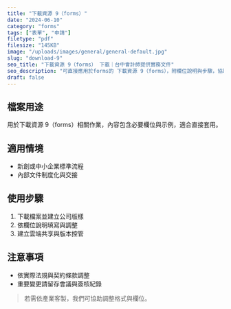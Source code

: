 ```yaml
---
title: "下載資源 9（forms）"
date: "2024-06-10"
category: "forms"
tags: ["表單", "申請"]
filetype: "pdf"
filesize: "145KB"
image: "/uploads/images/general/general-default.jpg"
slug: "download-9"
seo_title: "下載資源 9（forms） 下載｜台中會計師提供實務文件"
seo_description: "可直接應用於forms的 下載資源 9（forms），附欄位說明與步驟，協助快速落地。"
draft: false
---
```



## 檔案用途
用於下載資源 9（forms）相關作業，內容包含必要欄位與示例，適合直接套用。

## 適用情境
- 新創或中小企業標準流程
- 內部文件制度化與交接

## 使用步驟
1. 下載檔案並建立公司版樣
2. 依欄位說明填寫與調整
3. 建立雲端共享與版本控管

## 注意事項
- 依實際法規與契約條款調整
- 重要變更請留存會議與簽核紀錄

> 若需依產業客製，我們可協助調整格式與欄位。

